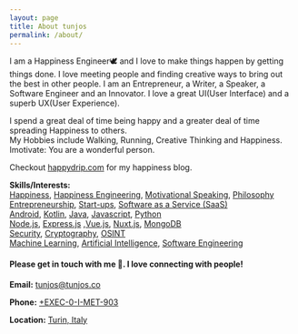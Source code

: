 ```yaml
---
layout: page
title: About tunjos
permalink: /about/
---
```


I am a Happiness Engineer🕊️ and I love to make things happen by getting things done. I love meeting people and finding creative ways to bring out the best in other people.
I am an Entrepreneur, a Writer, a Speaker, a Software Engineer and an Innovator. I love a great UI(User Interface) and a superb UX(User Experience).  

I spend a great deal of time being happy and a greater deal of time spreading Happiness to others.  
My Hobbies include Walking, Running, Creative Thinking and Happiness.  
Imotivate: You are a wonderful person.

Checkout [happydrip.com](https://happydrip.com) for my happiness blog.  

**Skills/Interests:** <br />
[Happiness](#), [Happiness Engineering](#), [Motivational Speaking](#), [Philosophy](#)<br />
[Entrepreneurship](#), [Start-ups](#), [Software as a Service (SaaS)](#)<br />
[Android](#), [Kotlin](#), [Java](#), [Javascript](#), [Python](#)<br />
[Node.js](#), [Express.js](#) ,[Vue.js](#), [Nuxt.js](#), [MongoDB](#)<br />
[Security](#), [Cryptography](#), [OSINT](#)<br />
[Machine Learning](#), [Artificial Intelligence](#), [Software Engineering](#)


#### Please get in touch with me 🙂. I love connecting with people!
**Email:** <tunjos@tunjos.co>

**Phone:** [+EXEC-0-I-MET-903](#)

**Location:** [Turin, Italy](#)
